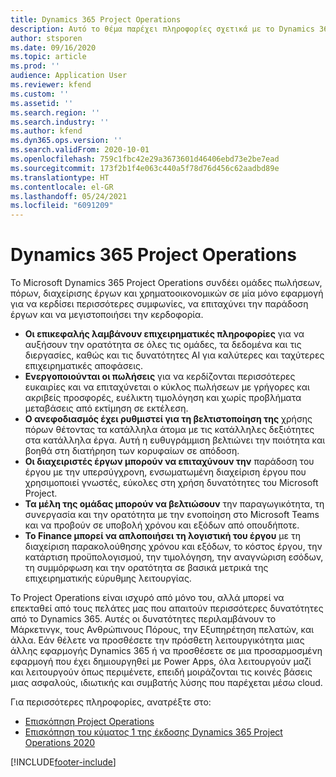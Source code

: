 ```yaml
---
title: Dynamics 365 Project Operations
description: Αυτό το θέμα παρέχει πληροφορίες σχετικά με το Dynamics 365 Project Operations.
author: stsporen
ms.date: 09/16/2020
ms.topic: article
ms.prod: ''
audience: Application User
ms.reviewer: kfend
ms.custom: ''
ms.assetid: ''
ms.search.region: ''
ms.search.industry: ''
ms.author: kfend
ms.dyn365.ops.version: ''
ms.search.validFrom: 2020-10-01
ms.openlocfilehash: 759c1fbc42e29a3673601d46406ebd73e2be7ead
ms.sourcegitcommit: 173f2b1f4e063c440a5f78d76d456c62aadbd89e
ms.translationtype: HT
ms.contentlocale: el-GR
ms.lasthandoff: 05/24/2021
ms.locfileid: "6091209"
---
```

# <a name="dynamics-365-project-operations"></a>Dynamics 365 Project Operations

Το Microsoft Dynamics 365 Project Operations συνδέει ομάδες πωλήσεων, πόρων, διαχείρισης έργων και χρηματοοικονομικών σε μία μόνο εφαρμογή για να κερδίσει περισσότερες συμφωνίες, να επιταχύνει την παράδοση έργων και να μεγιστοποιήσει την κερδοφορία.

-   **Οι επικεφαλής λαμβάνουν επιχειρηματικές πληροφορίες** για να αυξήσουν την ορατότητα σε όλες τις ομάδες, τα δεδομένα και τις διεργασίες, καθώς και τις δυνατότητες AI για καλύτερες και ταχύτερες επιχειρηματικές αποφάσεις.
-   **Ενεργοποιούνται οι πωλήσεις** για να κερδίζονται περισσότερες ευκαιρίες και να επιταχύνεται ο κύκλος πωλήσεων με γρήγορες και ακριβείς προσφορές, ευέλικτη τιμολόγηση και χωρίς προβλήματα μεταβάσεις από εκτίμηση σε εκτέλεση.
-   **Ο ανεφοδιασμός έχει ρυθμιστεί για τη βελτιστοποίηση της** χρήσης πόρων θέτοντας τα κατάλληλα άτομα με τις κατάλληλες δεξιότητες στα κατάλληλα έργα. Αυτή η ευθυγράμμιση βελτιώνει την ποιότητα και βοηθά στη διατήρηση των κορυφαίων σε απόδοση.
-   **Οι διαχειριστές έργων μπορούν να επιταχύνουν την** παράδοση του έργου με την υπερσύγχρονη, ενσωματωμένη διαχείριση έργου που χρησιμοποιεί γνωστές, εύκολες στη χρήση δυνατότητες του Microsoft Project.
-   **Τα μέλη της ομάδας μπορούν να βελτιώσουν** την παραγωγικότητα, τη συνεργασία και την ορατότητα με την ενοποίηση στο Microsoft Teams και να προβούν σε υποβολή χρόνου και εξόδων από οπουδήποτε.
-   **Το Finance μπορεί να απλοποιήσει τη λογιστική του έργου** με τη διαχείριση παρακολούθησης χρόνου και εξόδων, το κόστος έργου, την κατάρτιση προϋπολογισμού, την τιμολόγηση, την αναγνώριση εσόδων, τη συμμόρφωση και την ορατότητα σε βασικά μετρικά της επιχειρηματικής εύρυθμης λειτουργίας.

Το Project Operations είναι ισχυρό από μόνο του, αλλά μπορεί να επεκταθεί από τους πελάτες μας που απαιτούν περισσότερες δυνατότητες από το Dynamics 365. Αυτές οι δυνατότητες περιλαμβάνουν το Μάρκετινγκ, τους Ανθρώπινους Πόρους, την Εξυπηρέτηση πελατών, και άλλα. Εάν θέλετε να προσθέσετε την πρόσθετη λειτουργικότητα μιας άλλης εφαρμογής Dynamics 365 ή να προσθέσετε σε μια προσαρμοσμένη εφαρμογή που έχει δημιουργηθεί με Power Apps, όλα λειτουργούν μαζί και λειτουργούν όπως περιμένετε, επειδή μοιράζονται τις κοινές βάσεις μιας ασφαλούς, ιδιωτικής και συμβατής λύσης που παρέχεται μέσω cloud.

Για περισσότερες πληροφορίες, ανατρέξτε στο:

- [Επισκόπηση Project Operations](https://dynamics.microsoft.com/en-us/project-operations/overview/)
- [Επισκόπηση του κύματος 1 της έκδοσης Dynamics 365 Project Operations 2020](/dynamics365-release-plan/2020wave1/dynamics365-project-operations/)



[!INCLUDE[footer-include](includes/footer-banner.md)]
